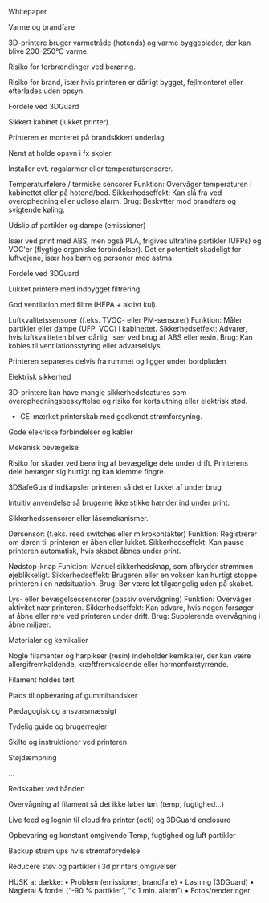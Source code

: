 Whitepaper 

Varme og brandfare  

3D-printere bruger varmetråde (hotends) og varme byggeplader, der kan blive 200–250°C varme.  

Risiko for forbrændinger ved berøring.  

Risiko for brand, især hvis printeren er dårligt bygget, fejlmonteret eller efterlades uden opsyn.  

Fordele ved 3DGuard  

Sikkert kabinet  (lukket printer).  

Printeren er monteret på brandsikkert underlag.  

Nemt at holde opsyn i fx skoler.  

Installer evt. røgalarmer eller temperatursensorer.  

Temperaturfølere / termiske sensorer 
 Funktion: Overvåger temperaturen i kabinettet eller på hotend/bed. 
 Sikkerhedseffekt: Kan slå fra ved overophedning eller udløse alarm. 
 Brug: Beskytter mod brandfare og svigtende køling. 

  

Udslip af partikler og dampe (emissioner)  

Især ved print med ABS, men også PLA, frigives ultrafine partikler (UFPs) og VOC'er (flygtige organiske forbindelser). Det er potentielt skadeligt for luftvejene, især hos børn og personer med astma.  

 Fordele ved 3DGuard 

Lukket printere med indbygget filtrering.  

God ventilation med filtre (HEPA + aktivt kul). 

Luftkvalitetssensorer (f.eks. TVOC- eller PM-sensorer) 
 Funktion: Måler partikler eller dampe (UFP, VOC) i kabinettet. 
 Sikkerhedseffekt: Advarer, hvis luftkvaliteten bliver dårlig, især ved brug af ABS eller resin. 
 Brug: Kan kobles til ventilationsstyring eller advarselslys. 

Printeren separeres delvis fra rummet og ligger under bordpladen  

 Elektrisk sikkerhed  

 3D-printere kan have mangle sikkerhedsfeatures som overophedningsbeskyttelse og risiko for kortslutning eller elektrisk stød.  

 - CE-mærket printerskab med godkendt strømforsyning.  

Gode elekriske forbindelser og kabler 

  

 Mekanisk bevægelse  

Risiko for skader ved berøring af bevægelige dele under drift. Printerens dele bevæger sig hurtigt og kan klemme fingre.  

3DSafeGuard indkapsler printeren så det er lukket af under brug  

Intuitiv anvendelse så brugerne ikke stikke hænder ind under print. 

Sikkerhedssensorer eller låsemekanismer.  

Dørsensor: (f.eks. reed switches eller mikrokontakter) 
 Funktion: Registrerer om døren til printeren er åben eller lukket. 
 Sikkerhedseffekt: Kan pause printeren automatisk, hvis skabet åbnes under print. 

Nødstop-knap 
 Funktion: Manuel sikkerhedsknap, som afbryder strømmen øjeblikkeligt. 
 Sikkerhedseffekt: Brugeren eller en voksen kan hurtigt stoppe printeren i en nødsituation. 
 Brug: Bør være let tilgængelig uden på skabet. 

Lys- eller bevægelsessensorer (passiv overvågning) 
 Funktion: Overvåger aktivitet nær printeren. 
 Sikkerhedseffekt: Kan advare, hvis nogen forsøger at åbne eller røre ved printeren under drift. 
 Brug: Supplerende overvågning i åbne miljøer. 

Materialer og kemikalier  

Nogle filamenter og harpikser (resin) indeholder kemikalier, der kan være allergifremkaldende, kræftfremkaldende eller hormonforstyrrende.  

Filament holdes tørt 

Plads til opbevaring af gummihandsker   

 Pædagogisk og ansvarsmæssigt  

Tydelig guide og brugerregler 

Skilte og instruktioner ved printeren 

 

Støjdæmpning 

... 

 

Redskaber ved hånden  

Overvågning af filament så det ikke løber tørt (temp, fugtighed…) 

Live feed og lognin til cloud fra printer (octi) og 3DGuard enclosure  

Opbevaring og konstant omgivende Temp, fugtighed og luft partikler  

Backup strøm ups hvis strømafbrydelse  

Reducere støv og partikler i 3d printers omgivelser  

 



HUSK at dække:
• Problem (emissioner, brandfare)
• Løsning (3DGuard)
• Nøgletal & fordel (“-90 % partikler”, “< 1 min. alarm”)
• Fotos/renderinger
